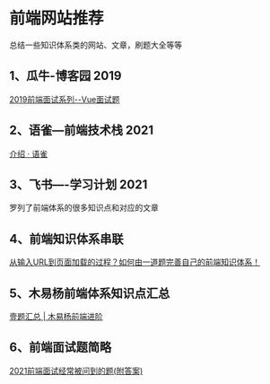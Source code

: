 # 前端网站推荐
总结一些知识体系类的网站、文章，刷题大全等等

## 1、瓜牛-博客园  2019

[2019前端面试系列--Vue面试题](https://www.cnblogs.com/chenwenhao/p/11258895.html)

## 2、语雀—前端技术栈 2021

[介绍 · 语雀](https://www.yuque.com/along-n3gko/ezt5z9/dgckha)

## 3、飞书—-学习计划 2021

罗列了前端体系的很多知识点和对应的文章

[](https://vanda04bq8.feishu.cn/base/appcsAeOR6TWQw2TIlRmPsEBXJW?table=tblGmKn94GHbIVeI&view=vewTe1iz28)

## 4、前端知识体系串联

[从输入URL到页面加载的过程？如何由一道题完善自己的前端知识体系！](https://segmentfault.com/a/1190000013662126)

## 5、木易杨前端体系知识点汇总

[壹题汇总 | 木易杨前端进阶](http://muyiy.vip/question/)

## 6、前端面试题简略

[2021前端面试经常被问到的题(附答案)](https://blog.csdn.net/xieanna123/article/details/105545758)

